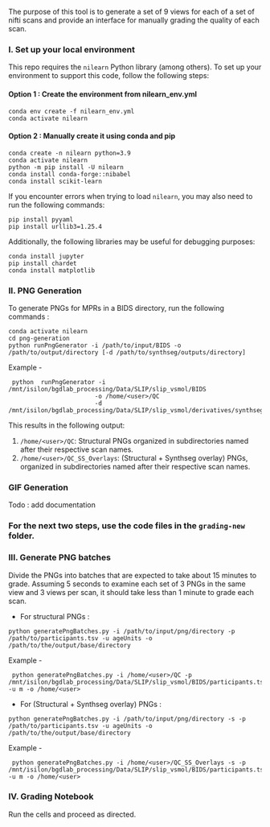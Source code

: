 The purpose of this tool is to generate a set of 9 views for each of a set of nifti scans and provide an interface for manually grading the quality of each scan.

### I. Set up your local environment

This repo requires the `nilearn` Python library (among others). To set up your environment to support this code, follow the following steps:

#### Option 1 : Create the environment from nilearn_env.yml 
```
conda env create -f nilearn_env.yml
conda activate nilearn
```

#### Option 2 : Manually create it using conda and pip
```
conda create -n nilearn python=3.9
conda activate nilearn
python -m pip install -U nilearn
conda install conda-forge::nibabel
conda install scikit-learn
```

If you encounter errors when trying to load `nilearn`, you may also need to run the following commands:

```
pip install pyyaml
pip install urllib3=1.25.4
```

Additionally, the following libraries may be useful for debugging purposes: 

```
conda install jupyter
pip install chardet
conda install matplotlib
```

### II. PNG Generation

To generate PNGs for MPRs in a BIDS directory, run the following commands :
```
conda activate nilearn
cd png-generation
python runPngGenerator -i /path/to/input/BIDS -o /path/to/output/directory [-d /path/to/synthseg/outputs/directory]
```

Example - 
```
 python  runPngGenerator -i /mnt/isilon/bgdlab_processing/Data/SLIP/slip_vsmol/BIDS 
						-o /home/<user>/QC 
						-d /mnt/isilon/bgdlab_processing/Data/SLIP/slip_vsmol/derivatives/synthseg+_robust_parc
```
This results in the following output:

1. `/home/<user>/QC`: Structural PNGs organized in subdirectories named after their respective scan names.
2. `/home/<user>/QC_SS_Overlays`: (Structural + Synthseg overlay) PNGs, organized in subdirectories named after their respective scan names.
### GIF Generation

Todo : add documentation

### For the next two steps, use the code files in the `grading-new` folder.
### III. Generate PNG batches

Divide the PNGs into batches that are expected to take about 15 minutes to grade. Assuming 5 seconds to examine each set of 3 PNGs in the same view and 3 views per scan, it should take less than 1 minute to grade each scan.
- For structural PNGs :
```
python generatePngBatches.py -i /path/to/input/png/directory -p /path/to/participants.tsv -u ageUnits -o /path/to/the/output/base/directory
```

Example - 
```
 python generatePngBatches.py -i /home/<user>/QC -p /mnt/isilon/bgdlab_processing/Data/SLIP/slip_vsmol/BIDS/participants.tsv -u m -o /home/<user>
```

- For (Structural + Synthseg overlay) PNGs :
```
python generatePngBatches.py -i /path/to/input/png/directory -s -p /path/to/participants.tsv -u ageUnits -o /path/to/the/output/base/directory
```

Example - 
```
 python generatePngBatches.py -i /home/<user>/QC_SS_Overlays -s -p /mnt/isilon/bgdlab_processing/Data/SLIP/slip_vsmol/BIDS/participants.tsv -u m -o /home/<user>
```

### IV. Grading Notebook

Run the cells and proceed as directed.
